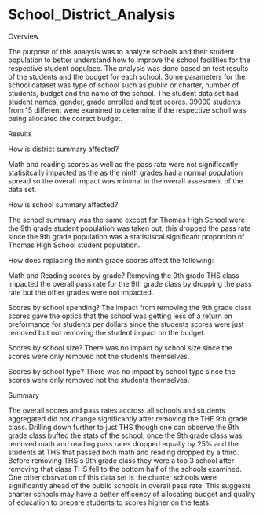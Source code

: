 # School_District_Analysis

Overview

The purpose of this analysis was to analyze schools and their student population to better understand how to improve the school facilities for the respective student populace. The analysis was done based on test results of the students and the budget for each school. Some parameters for the school dataset was type of school such as public or charter, number of students, budget and the name of the school. The student data set had student names, gender, grade enrolled and test scores. 39000 students from 15 different were examined to determine if the respective scholl was being allocated the correct budget.

Results

How is district summary affected? 
  
  Math and reading scores as well as the pass rate  were not significantly statisitcally impacted as the as the ninth grades had a normal population spread so the overall impact was minimal in the overall assesment of the data set. 

How is school summary affected?

  The school summary was the same except for Thomas High School were the 9th grade student population was taken out, this dropped the pass rate since the 9th grade     population was a statistiscal significant proportion of Thomas High School student population. 
  
How does replacing the ninth grade scores affect the following:

  Math and Reading scores by grade?
      Removing the 9th grade THS class impacted the overall pass rate for the 9th grade class by dropping the pass rate but the other grades were not impacted.
      
  Scores by school spending?
     The impact from removing the 9th grade class scores gave the optics that the school was getting less of a return on preformance for students per dollars since the students scores were just removed but not removing the student impact on the budget.
  
  Scores by school size?
      There was no impact by school size since the scores were only removed not the students themselves. 
      
  Scores by school type?
      There was no impact by school type since the scores were only removed not the students themselves.
      
Summary

The overall scores and pass rates accross all schools and students aggregated did not change significantly after removing the THE 9th grade class. Drilling down further to just THS though one can observe the 9th grade class buffed the stats of the school, once the 9th grade class was removed math and reading pass rates dropped equally by 25% and the students at THS that passed both math and reading dropped by a third. Before removing THS's 9th grade class they were a top 3 school after removing that class THS fell to the bottom half of the schools examined. One other obsrvation of this data set is the charter schools were significantly ahead of the public schools in overall pass rate. This suggests charter schools may have a better efficency of allocating budget and quality of education to prepare students to scores higher on the tests.   

